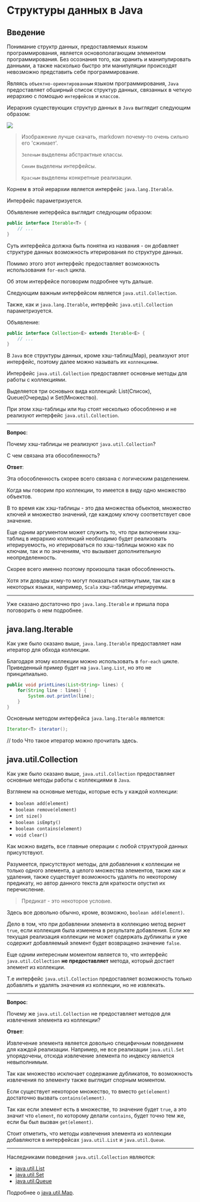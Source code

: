 # Структуры данных в Java

## Введение

Понимание структр данных, предоставляемых языком программирования, является основополагающим элементом программирования.
Без осознания того, как хранить и манипулировать данными, а также насколько быстро эти манипуляции происходят невозможно представить себе программирование.

Являясь `объектно-ориентированным` языком программирования, `Java` предоставляет обширный список структур данных, связанных в четкую иерархию с помощью `интерфейсов` и `классов`.

Иерархия существующих структур данных в `Java` выглядит следующим образом:

<img src="../images/collections/collections.png">

> Изображение лучше скачать, markdown почему-то очень сильно его 'сжимает'.
>
> `Зеленым` выделены абстрактные классы.
>
> `Синим` выделены интерфейсы.
>
> `Красным` выделены конкретные реализации.

Корнем в этой иерархии является интерфейс `java.lang.Iterable`.

Интерфейс параметризуется.

Объявление интерфейса выглядит следующим образом:

```java
public interface Iterable<T> {
    // ...
}
```

Суть интерфейса должна быть понятна из названия - он добавляет структуре данных возможность итерирования по структуре данных.

Помимо этого этот интерфейс предоставляет возможность использования `for-each` цикла.

Об этом интерфейсе поговорим подробнее чуть дальше.

Следующим важным интерфейсом является `java.util.Collection`.

Также, как и `java.lang.Iterable`, интерфейс `java.util.Collection` параметризуется.

Объявление:

```java
public interface Collection<E> extends Iterable<E> {
    // ...
}
```

В `Java` все структуры данных, кроме хэш-таблиц(Map), реализуют этот интерфейс, поэтому далее можно называть их `коллекциями`.

Интерфейс `java.util.Collection` предоставляет основные методы для работы с коллекциями.

Выделяется три основынх вида коллекций: List(Список), Queue(Очередь) и Set(Множество).

При этом хэш-таблицы или `Map` стоят несколько обособленно и не реализуют интерфейс `java.util.Collection`.

---

**Вопрос**:

Почему хэш-таблицы не реализуют `java.util.Collection`? 

С чем связана эта обособленность?

**Ответ**:

Эта обособленность скорее всего связана с логическим разделением.

Когда мы говорим про коллекции, то имеется в виду одно множество объектов.

В то время как хэш-таблицы - это два множества объектов, множество ключей
и множество значений, где каждому ключу соответствует свое значение.

Еще одним аргументом может служить то, что при включении хэш-таблиц в иерархию коллекций необходимо будет реализовать итерируемость, но итерироваться по хэш-таблицы можно как по ключам, так и по значениям, что вызывает дополнительную неопределенность.

Скорее всего именно поэтому произошла такая обособленность.

Хотя эти доводы кому-то могут показаться натянутыми, так как в некоторых языках, например, `Scala` хэш-таблицы итерируемы.

---

Уже сказано достаточно про `java.lang.Iterable` и пришла пора поговорить о нем подробнее.

## java.lang.Iterable

Как уже было сказано выше, `java.lang.Iterable` предоставляет нам итератор для обхода коллекции.

Благодаря этому коллекции можно использовать в `for-each` цикле.
Приведенный пример будет на `java.lang.List`, но это не принципиально.

```java
public void printLines(List<String> lines) {
    for(String line : lines) {
        System.out.println(line);
    }
}
```

Основным методом интерфейса `java.lang.Iterable` является:

```java
Iterator<T> iterator();
``` 

// todo
Что такое итератор можно прочитать здесь.


## java.util.Collection

Как уже было сказано выше, `java.util.Collection` предоставляет основные методы работы с коллекциями в `Java`.

Взглянем на основные методы, которые есть у каждой коллекции:

* `boolean add(element)`
* `boolean remove(element)`
* `int size()`
* `boolean isEmpty()`
* `boolean contains(element)`
* `void clear()`

Как можно видеть, все главные операции с любой структурой данных присутствуют.

Разумеется, присутствуют методы, для добавления к коллекции не только одного элемента, а целого множества элементов, также как и удаления, также существует возможность удалять по некоторому предикату, но автор данного текста для краткости опустил их перечисление.

> Предикат - это некоторое условие.

Здесь все довольно обычно, кроме, возможно, `boolean add(element)`.

Дело в том, что при добавлении элемента в коллекцию метод вернет `true`, если коллекция была изменена в результате добавления. Если же текущая реализация коллекции не может содержать дубликаты и уже содержит добавляемый элемент будет возвращено значение `false`.

Еще одним интересным моментом является то, что интерфейс `java.util.Collection` **не предоставляет** метода, который достает элемент из коллекции.

Т.е интерфейс `java.util.Collection` предоставляет возможность только добавлять и удалять значения из коллекции, но не извлекать.

---

**Вопрос**:

Почему же  `java.util.Collection` не предоставляет методов для извлечения элемента из коллекции? 

**Ответ**:

Извлечение элемента является довольно специфичным поведением для каждой реализации.
Например, не все реализации `java.util.Set` упорядочены, отсюда извлечение элемента по индексу является невыполнимым.

Так как множество исключает содержание дубликатов, то возможность извлечения по элементу также выглядит спорным моментом.

Если существует некоторое множество, то вместо `get(element)` достаточно вызвать `contains(element)`.

Так как если элемент есть в множестве, то значение будет `true`, а это значит что `element`, по которому делали `contains`, будет точно тем же, если бы был вызван `get(element)`.

Стоит отметить, что методы извлечения элемента из коллекции добавляются в интерфейсах `java.util.List` и `java.util.Queue`.

---

Наследниками поведения `java.util.Collection` являются:

* [java.util.List](./list/intro.md)
* [java.util.Set](./set/intro.md)
* [java.util.Queue](./queue/intro.md)

Подробнее о [java.util.Map](./map/intro.md).
